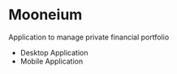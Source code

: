 # Mooneium
Application to manage private financial portfolio

* Desktop Application
* Mobile Application
